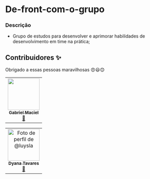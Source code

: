 # De-front-com-o-grupo

### Descrição

- Grupo de estudos para desenvolver e aprimorar habilidades de desenvolvimento em time na prática;

## Contribuidores ✨

Obrigado a essas pessoas maravilhosas :heart_eyes::smiley::blush:

<table>
  <tr>
    <td align="center"><a href="https://github.com/Nixoff" target="blank"><img src="https://avatars0.githubusercontent.com/u/56452984?s=460&u=c5b9d9097f1fc873b414ae1ac6ee107af2f84034&v=4" width="100" alt=""/><br /><sub><b>Gabriel Maciel</b></sub></a><br /><a href="https://github.com/all-contributors/all-contributors/commits?author=Nixoff" title="Documentation">📖</a></td> 
  </tr>
</table>

<table>
  <tr>
    <td align="center"><a href="https://github.com/luysla" target="_blank"><img src="https://avatars2.githubusercontent.com/u/19508155?s=400&u=9c83526e2f9f022a7f8b901b4b51210bd3b6aaaa&v=4" width="100" alt="Foto de perfil de @luysla"/><br /><sub><b>Dyana Tavares</b></sub></a><br /><a href="https://github.com/all-contributors/all-contributors/commits?author=luysla" title="Documentation">📖</a></td> 
  </tr>
</table>
